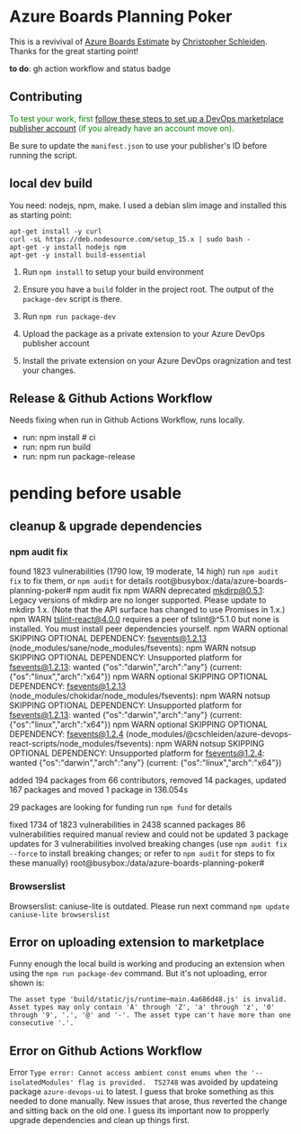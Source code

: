 # Azure Boards Planning Poker

This is a revivival of [Azure Boards Estimate](https://github.com/cschleiden/azure-boards-estimate) by [Christopher Schleiden](https://github.com/cschleiden). Thanks for the great starting point!

**to do**: gh action workflow and status badge
## Contributing

<span style="color: green">To test your work, first [follow these steps to set up a DevOps marketplace publisher account](https://docs.microsoft.com/en-us/azure/devops/extend/publish/overview?view=azure-devops) (if you already have an account move on).


Be sure to update the `manifest.json` to use your publisher's ID before running the script.

## local dev build

You need: nodejs, npm, make. I used a debian slim image and installed this as starting point:

```
apt-get install -y curl 
curl -sL https://deb.nodesource.com/setup_15.x | sudo bash -
apt-get -y install nodejs npm
apt-get -y install build-essential
```

1. Run `npm install` to setup your build environment

2. Ensure you have a `build` folder in the project root. The output of the `package-dev` script is there.

3. Run `npm run package-dev` 

4. Upload the package as a private extension to your Azure DevOps publisher account
  
5. Install the private extension on your Azure DevOps oragnization and test your changes.


## Release & Github Actions Workflow

Needs fixing when run in Github Actions Workflow, runs locally.

- run: npm install # ci
- run: npm run build
- run: npm run package-release

# pending before usable

## cleanup & upgrade dependencies

### npm audit fix

found 1823 vulnerabilities (1790 low, 19 moderate, 14 high)
  run `npm audit fix` to fix them, or `npm audit` for details
root@busybox:/data/azure-boards-planning-poker# npm audit fix
npm WARN deprecated mkdirp@0.5.1: Legacy versions of mkdirp are no longer supported. Please update to mkdirp 1.x. (Note that the API surface has changed to use Promises in 1.x.)
npm WARN tslint-react@4.0.0 requires a peer of tslint@^5.1.0 but none is installed. You must install peer dependencies yourself.
npm WARN optional SKIPPING OPTIONAL DEPENDENCY: fsevents@1.2.13 (node_modules/sane/node_modules/fsevents):
npm WARN notsup SKIPPING OPTIONAL DEPENDENCY: Unsupported platform for fsevents@1.2.13: wanted {"os":"darwin","arch":"any"} (current: {"os":"linux","arch":"x64"})
npm WARN optional SKIPPING OPTIONAL DEPENDENCY: fsevents@1.2.13 (node_modules/chokidar/node_modules/fsevents):
npm WARN notsup SKIPPING OPTIONAL DEPENDENCY: Unsupported platform for fsevents@1.2.13: wanted {"os":"darwin","arch":"any"} (current: {"os":"linux","arch":"x64"})
npm WARN optional SKIPPING OPTIONAL DEPENDENCY: fsevents@1.2.4 (node_modules/@cschleiden/azure-devops-react-scripts/node_modules/fsevents):
npm WARN notsup SKIPPING OPTIONAL DEPENDENCY: Unsupported platform for fsevents@1.2.4: wanted {"os":"darwin","arch":"any"} (current: {"os":"linux","arch":"x64"})

added 194 packages from 66 contributors, removed 14 packages, updated 167 packages and moved 1 package in 136.054s

29 packages are looking for funding
  run `npm fund` for details

fixed 1734 of 1823 vulnerabilities in 2438 scanned packages
  86 vulnerabilities required manual review and could not be updated
  3 package updates for 3 vulnerabilities involved breaking changes
  (use `npm audit fix --force` to install breaking changes; or refer to `npm audit` for steps to fix these manually)
root@busybox:/data/azure-boards-planning-poker# 

### Browserslist

Browserslist: caniuse-lite is outdated. Please run next command `npm update caniuse-lite browserslist`

## Error on uploading extension to marketplace

Funny enough the local build is working and producing an extension when using the `npm run package-dev` command. But it's not uploading, error shown is:

```
The asset type 'build/static/js/runtime~main.4a686d48.js' is invalid. Asset types may only contain 'A' through 'Z', 'a' through 'z', '0' through '9', '.', '@' and '-'. The asset type can't have more than one consecutive '.'.
```

## Error on Github Actions Workflow

Error `Type error: Cannot access ambient const enums when the '--isolatedModules' flag is provided.  TS2748` was avoided by updateing package `azure-devops-ui` to latest. I guess that broke something as this needed to done manually. New issues that arose, thus reverted the change and sitting back on the old one. I guess its important now to propperly upgrade dependencies and clean up things first.

